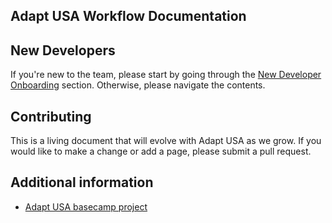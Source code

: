 Adapt USA Workflow Documentation
--------------------------------


## New Developers

If you're new to the team, please start by going through the [New Developer Onboarding](/developer-onboarding) section.
Otherwise, please navigate the contents.


## Contributing

This is a living document that will evolve with Adapt USA as we grow. If you would like to make a change or add a page, please submit a pull request.

## Additional information

- [Adapt USA basecamp project](https://3.basecamp.com/4276003/projects/13508825)
